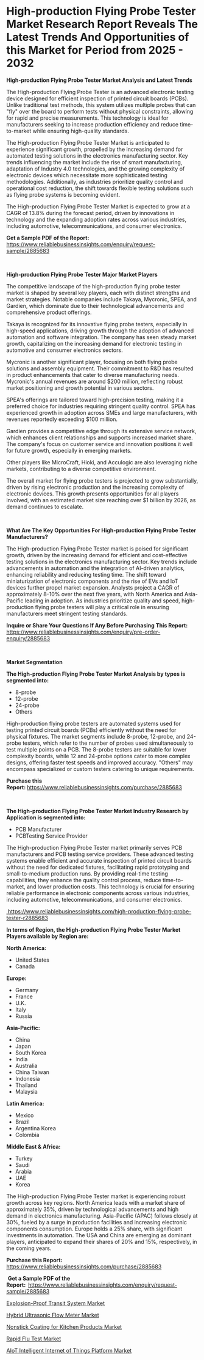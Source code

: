 <p><h1>High-production Flying Probe Tester Market Research Report Reveals The Latest Trends And Opportunities of this Market for Period from 2025 - 2032</h1></p><p><strong>High-production Flying Probe Tester Market Analysis and Latest Trends</strong></p>
<p><p>The High-production Flying Probe Tester is an advanced electronic testing device designed for efficient inspection of printed circuit boards (PCBs). Unlike traditional test methods, this system utilizes multiple probes that can "fly" over the board to perform tests without physical constraints, allowing for rapid and precise measurements. This technology is ideal for manufacturers seeking to increase production efficiency and reduce time-to-market while ensuring high-quality standards.</p><p>The High-production Flying Probe Tester Market is anticipated to experience significant growth, propelled by the increasing demand for automated testing solutions in the electronics manufacturing sector. Key trends influencing the market include the rise of smart manufacturing, adaptation of Industry 4.0 technologies, and the growing complexity of electronic devices which necessitate more sophisticated testing methodologies. Additionally, as industries prioritize quality control and operational cost reduction, the shift towards flexible testing solutions such as flying probe systems is becoming evident.</p><p>The High-production Flying Probe Tester Market is expected to grow at a CAGR of 13.8% during the forecast period, driven by innovations in technology and the expanding adoption rates across various industries, including automotive, telecommunications, and consumer electronics.</p></p>
<p><strong>Get a Sample PDF of the Report:&nbsp;</strong> <a href="https://www.reliablebusinessinsights.com/enquiry/request-sample/2885683?utm_campaign=1117&utm_medium=2&utm_source=Github&utm_content=ia&utm_term=13032025&utm_id=high-production-flying-probe-tester">https://www.reliablebusinessinsights.com/enquiry/request-sample/2885683</a></p>
<p>&nbsp;</p>
<p><strong>High-production Flying Probe Tester Major Market Players</strong></p>
<p><p>The competitive landscape of the high-production flying probe tester market is shaped by several key players, each with distinct strengths and market strategies. Notable companies include Takaya, Mycronic, SPEA, and Gardien, which dominate due to their technological advancements and comprehensive product offerings.</p><p>Takaya is recognized for its innovative flying probe testers, especially in high-speed applications, driving growth through the adoption of advanced automation and software integration. The company has seen steady market growth, capitalizing on the increasing demand for electronic testing in automotive and consumer electronics sectors.</p><p>Mycronic is another significant player, focusing on both flying probe solutions and assembly equipment. Their commitment to R&D has resulted in product enhancements that cater to diverse manufacturing needs. Mycronic's annual revenues are around $200 million, reflecting robust market positioning and growth potential in various sectors.</p><p>SPEA's offerings are tailored toward high-precision testing, making it a preferred choice for industries requiring stringent quality control. SPEA has experienced growth in adoption across SMEs and large manufacturers, with revenues reportedly exceeding $100 million.</p><p>Gardien provides a competitive edge through its extensive service network, which enhances client relationships and supports increased market share. The company's focus on customer service and innovation positions it well for future growth, especially in emerging markets.</p><p>Other players like MicroCraft, Hioki, and Acculogic are also leveraging niche markets, contributing to a diverse competitive environment.</p><p>The overall market for flying probe testers is projected to grow substantially, driven by rising electronic production and the increasing complexity of electronic devices. This growth presents opportunities for all players involved, with an estimated market size reaching over $1 billion by 2026, as demand continues to escalate.</p></p>
<p>&nbsp;</p>
<p><strong>What Are The Key Opportunities For High-production Flying Probe Tester Manufacturers?</strong></p>
<p><p>The High-production Flying Probe Tester market is poised for significant growth, driven by the increasing demand for efficient and cost-effective testing solutions in the electronics manufacturing sector. Key trends include advancements in automation and the integration of AI-driven analytics, enhancing reliability and reducing testing time. The shift toward miniaturization of electronic components and the rise of EVs and IoT devices further propel market expansion. Analysts project a CAGR of approximately 8-10% over the next five years, with North America and Asia-Pacific leading in adoption. As industries prioritize quality and speed, high-production flying probe testers will play a critical role in ensuring manufacturers meet stringent testing standards.</p></p>
<p><strong>Inquire or Share Your Questions If Any Before Purchasing This Report:</strong> <a href="https://www.reliablebusinessinsights.com/enquiry/pre-order-enquiry/2885683?utm_campaign=1117&utm_medium=2&utm_source=Github&utm_content=ia&utm_term=13032025&utm_id=high-production-flying-probe-tester">https://www.reliablebusinessinsights.com/enquiry/pre-order-enquiry/2885683</a></p>
<p>&nbsp;</p>
<p><strong>Market Segmentation</strong></p>
<p><strong>The High-production Flying Probe Tester Market Analysis by types is segmented into:</strong></p>
<p><ul><li>8-probe</li><li>12-probe</li><li>24-probe</li><li>Others</li></ul></p>
<p><p>High-production flying probe testers are automated systems used for testing printed circuit boards (PCBs) efficiently without the need for physical fixtures. The market segments include 8-probe, 12-probe, and 24-probe testers, which refer to the number of probes used simultaneously to test multiple points on a PCB. The 8-probe testers are suitable for lower complexity boards, while 12 and 24-probe options cater to more complex designs, offering faster test speeds and improved accuracy. "Others" may encompass specialized or custom testers catering to unique requirements.</p></p>
<p><strong>Purchase this Report:&nbsp;</strong><a href="https://www.reliablebusinessinsights.com/purchase/2885683?utm_campaign=1117&utm_medium=2&utm_source=Github&utm_content=ia&utm_term=13032025&utm_id=high-production-flying-probe-tester">https://www.reliablebusinessinsights.com/purchase/2885683</a></p>
<p>&nbsp;</p>
<p><strong>The High-production Flying Probe Tester Market Industry Research by Application is segmented into:</strong></p>
<p><ul><li>PCB Manufacturer</li><li>PCBTesting Service Provider</li></ul></p>
<p><p>The High-production Flying Probe Tester market primarily serves PCB manufacturers and PCB testing service providers. These advanced testing systems enable efficient and accurate inspection of printed circuit boards without the need for dedicated fixtures, facilitating rapid prototyping and small-to-medium production runs. By providing real-time testing capabilities, they enhance the quality control process, reduce time-to-market, and lower production costs. This technology is crucial for ensuring reliable performance in electronic components across various industries, including automotive, telecommunications, and consumer electronics.</p></p>
<p><a href="https://www.reliablebusinessinsights.com/high-production-flying-probe-tester-r2885683?utm_campaign=1117&utm_medium=2&utm_source=Github&utm_content=ia&utm_term=13032025&utm_id=high-production-flying-probe-tester">&nbsp;https://www.reliablebusinessinsights.com/high-production-flying-probe-tester-r2885683</a></p>
<p><strong>In terms of Region, the High-production Flying Probe Tester Market Players available by Region are:</strong></p>
<p>
    <p> <strong> North America: </strong>
        <ul>
            <li>United States</li>
            <li>Canada</li>
        </ul>
        </p> 
    <p> <strong> Europe: </strong>
        <ul>
            <li>Germany</li>
            <li>France</li>
            <li>U.K.</li>
            <li>Italy</li>
            <li>Russia</li>
        </ul>
        </p> 
    <p> <strong> Asia-Pacific: </strong>
        <ul>
            <li>China</li>
            <li>Japan</li>
            <li>South Korea</li>
            <li>India</li>
            <li>Australia</li>
            <li>China Taiwan</li>
            <li>Indonesia</li>
            <li>Thailand</li>
            <li>Malaysia</li>
        </ul>
        </p> 
    <p> <strong> Latin America: </strong>
        <ul>
            <li>Mexico</li>
            <li>Brazil</li>
            <li>Argentina Korea</li>
            <li>Colombia</li>
        </ul>
        </p> 
    <p> <strong> Middle East & Africa: </strong>
        <ul>
            <li>Turkey</li>
            <li>Saudi</li>
            <li>Arabia</li>
            <li>UAE</li>
            <li>Korea</li>
        </ul>
    </p>
    </p>
<p><p>The High-production Flying Probe Tester market is experiencing robust growth across key regions. North America leads with a market share of approximately 35%, driven by technological advancements and high demand in electronics manufacturing. Asia-Pacific (APAC) follows closely at 30%, fueled by a surge in production facilities and increasing electronic components consumption. Europe holds a 25% share, with significant investments in automation. The USA and China are emerging as dominant players, anticipated to expand their shares of 20% and 15%, respectively, in the coming years.</p></p>
<p><strong>Purchase this Report: </strong><a href="https://www.reliablebusinessinsights.com/purchase/2885683?utm_campaign=1117&utm_medium=2&utm_source=Github&utm_content=ia&utm_term=13032025&utm_id=high-production-flying-probe-tester">https://www.reliablebusinessinsights.com/purchase/2885683</a></p>
<p>&nbsp;<strong>Get a Sample PDF of the Report:&nbsp;&nbsp;</strong><a href="https://www.reliablebusinessinsights.com/enquiry/request-sample/2885683?utm_campaign=1117&utm_medium=2&utm_source=Github&utm_content=ia&utm_term=13032025&utm_id=high-production-flying-probe-tester">https://www.reliablebusinessinsights.com/enquiry/request-sample/2885683</a></p>
<p><strong></strong></p>
<p><p><a href="https://github.com/okornevonywx/Market-Research-Report-List-1/blob/main/explosion-proof-transit-system-market.md?utm_campaign=1117&utm_medium=2&utm_source=Github&utm_content=ia&utm_term=13032025&utm_id=high-production-flying-probe-tester">Explosion-Proof Transit System Market</a></p><p><a href="https://github.com/abexjeliti/Market-Research-Report-List-1/blob/main/hybrid-ultrasonic-flow-meter-market.md?utm_campaign=1117&utm_medium=2&utm_source=Github&utm_content=ia&utm_term=13032025&utm_id=high-production-flying-probe-tester">Hybrid Ultrasonic Flow Meter Market</a></p><p><a href="https://github.com/hervedeidadw/Market-Research-Report-List-1/blob/main/nonstick-coating-for-kitchen-products-market.md?utm_campaign=1117&utm_medium=2&utm_source=Github&utm_content=ia&utm_term=13032025&utm_id=high-production-flying-probe-tester">Nonstick Coating for Kitchen Products Market</a></p><p><a href="https://github.com/duzcupetriv/Market-Research-Report-List-1/blob/main/rapid-flu-test-market.md?utm_campaign=1117&utm_medium=2&utm_source=Github&utm_content=ia&utm_term=13032025&utm_id=high-production-flying-probe-tester">Rapid Flu Test Market</a></p><p><a href="https://github.com/nwogudimouix/Market-Research-Report-List-1/blob/main/aiot-intelligent-internet-of-things-platform-market.md?utm_campaign=1117&utm_medium=2&utm_source=Github&utm_content=ia&utm_term=13032025&utm_id=high-production-flying-probe-tester">AIoT Intelligent Internet of Things Platform Market</a></p></p>